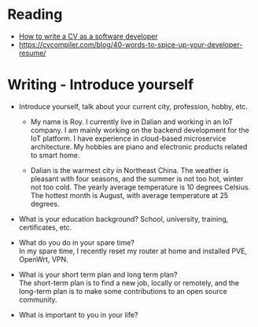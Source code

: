 # Reading

 - [How to write a CV as a software developer](https://learnitmyway.medium.com/how-to-write-a-cv-as-a-software-developer-8841a79f8458)
 - https://cvcompiler.com/blog/40-words-to-spice-up-your-developer-resume/



# Writing - Introduce yourself

- Introduce yourself, talk about your current city, profession, hobby, etc.  
    - My name is Roy. I currently live in Dalian and working in an IoT company. I am mainly working on the backend development for the IoT platform. I have experience in cloud-based microservice architecture. My hobbies are piano and electronic products related to smart home.

    - Dalian is the warmest city in Northeast China. The weather is pleasant with four seasons, and the summer is not too hot, winter not too cold. The yearly average temperature is 10 degrees Celsius. The hottest month is August, with average temperature at 25 degrees.

- What is your education background? School, university, training, certificates, etc.
- What do you do in your spare time?  
In my spare time, I recently reset my router at home and installed PVE, OpenWrt, VPN.
- What is your short term plan and long term plan?  
The short-term plan is to find a new job, locally or remotely, and the long-term plan is to make some contributions to an open source community.
- What is important to you in your life?

